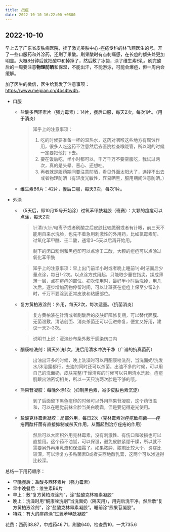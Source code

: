 ```yaml
---
title: 战痘
date: 2022-10-10 16:22:00 +0800
---
```


## 2022-10-10

早上去了广东省皮肤病医院，挂了激光美肤中心-痤疮专科的林飞燕医生的号。开了一些口服药和外涂药，还刷了果酸。刷果酸时有点刺痛感，在长痘的额头处更加明显。大概8分钟后就把酸中和掉掉了，然后敷了冰袋，涂了维生素E乳。刷完酸后的一周要注意**物理防晒**和保湿，不能出汗，不能游泳，可能会爆痘，但一周内会缓解。

加了医生的微信，医生给我发了注意事项：<https://www.meipian.cn/4bs4tw4h>，

- 口服
  - 盐酸多西环素片（强力霉素）：14片，餐后口服，每天2次，每次1片。（用于消炎）

    > 知乎上的注意事项：
    >
    > 1. 吃的时候要准备一杯的温热水，这药对咽喉这些地方有腐蚀作用，很多人吃这药不注意然后去医院检查喉咙管，所以喝的时候一定要把他打下去。
    > 2. 要在饭后吃，半小时都可以，千万千万不要空腹吃，我试过两次，真的是头晕、恶心、还想吐。
    > 3. 再者就是服药期间要注意防晒，看见外面太阳大了，选择不出去或者物理防晒（有轻度光敏性，容易晒黑，服用期间注意防晒。）

  - 维生素B6片：42片，餐后口服，每天3次，每次1片。
- 外涂
  - （5天后，即10月15号开始涂）过氧苯甲酰凝胶（班赛）：大颗的痘痘可以点涂，每天2次

    > 针清/火针/电离子或者刷酸之后皮肤比较脆弱或者有针眼，前三天不能用自来水洗脸，也先不着急用刺激性的外用药，比如氯霉素酊、过氧化苯甲酰、壬二酸，通常3~5天以后再开始用。
    >
    > 剩下的闭口粉刺和黑痘印可以点涂壬二酸，大颗的痘痘可以点涂过氧化苯甲酰

    > 知乎上的注意事项：早上出门前半小时或者晚上睡前1小时洁面后少量点涂，每日1-2次。以点涂方式用起，只能取少量在指尖，揉成薄薄一层，点在痘痘的部位。初次使用时，最好半小时后洗掉，用几次后，逐步增加药物停留时间，可以让班赛在痘痘上保至少留2小时，千万不要涂到正常皮肤和粘膜部位。

  - 复方黄柏液涂剂：外用，每天2次，每次适量。（抗菌消炎）

    > 复方黄柏液在针清或者刷酸后的皮肤屏障修复期，可以替代面膜、无菌湿敷，清洁创面、消炎杀菌还可以促进修复，便宜又好用，建议一天2~3次。

    > 说明书上说：浸泡纱布条外敷于感染伤口内

  - 酮康唑洗剂：隔天外洗1次，洗后用清水冲洗干净（广谱的抗真菌药）

    > 出油出汗多的时候，晚上洗澡时可以用酮康唑洗剂，当洗面奶/洗发水/沐浴露都行，去油的同时还可以杀菌。出油不多的时候，可以用自己的洗面奶，皮肤完整/干燥清爽的时候可以只用清水洗脸。痘痘肌跟出油密切相关，所以一天只洗两次脸是不够的哦。

  - 熊果苷凝胶：每晚外涂1次（抑制黑色素，减少皮肤色素沉淀）

    > 到了后面留下黑色痘印的时候可以外用熊果苷凝胶，这个药很温和，可以在睡觉前抹全脸当美白晚霜，但是要记得避光使用。

  - 盐酸克林霉素凝胶：局部外用，每日2次（克林霉素对痤疮致病菌——痤疮丙酸杆菌有直接抑制或杀灭作用，从而起到治疗痤疮的作用）

    > 然后可以大面积外用克林霉素，没有刺激性、有伤口和破损也可以直接用。这个药不油腻，可以保湿，避免皮肤紧绷干燥，所以就不需要另外再用乳液和保湿霜了。如果脓肿、脓疱比较大个，炎症比较深，可以涂复方多粘菌素B或者夫西地酸乳膏，这两个可以渗透得比较深。

总结一下用药顺序：

- 早晚餐后：盐酸多西环素片（强力霉素）
- 早中晚餐后：维生素B6片
- 早上：敷“复方黄柏液涂剂”，涂“盐酸克林霉素凝胶”
- 晚上：洗澡时用“酮康唑洗剂”当洗面奶（隔天用），用完后洗干净。然后敷“复方黄柏液涂剂”，涂“盐酸克林霉素凝胶”。睡前涂“熊果苷凝胶”。
- 特殊：有大的痘痘涂“过氧苯甲酰凝胶”

花费：西药38.87，中成药46.71，刷酸640，检查费10，一共735.6